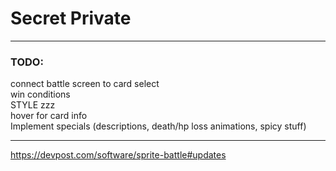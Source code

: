# Secret Private  
  
--------------------------------------------------------  
  
### TODO:  
connect battle screen to card select  
win conditions  
STYLE zzz  
hover for card info  
Implement specials (descriptions, death/hp loss animations, spicy stuff)  
  
--------------------------------------------------------     
    
https://devpost.com/software/sprite-battle#updates